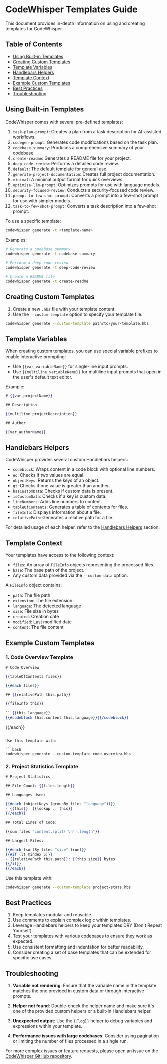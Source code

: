# CodeWhisper Templates Guide

This document provides in-depth information on using and creating templates for CodeWhisper.

## Table of Contents

* [Using Built-in Templates](#using-built-in-templates)
* [Creating Custom Templates](#creating-custom-templates)
* [Template Variables](#template-variables)
* [Handlebars Helpers](#handlebars-helpers)
* [Template Context](#template-context)
* [Example Custom Templates](#example-custom-templates)
* [Best Practices](#best-practices)
* [Troubleshooting](#troubleshooting)

## Using Built-in Templates

CodeWhisper comes with several pre-defined templates:

01. `task-plan-prompt`: Creates a plan from a task description for AI-assisted workflows.
02. `codegen-prompt`: Generates code modifications based on the task plan.
03. `codebase-summary`: Produces a comprehensive summary of your codebase.
04. `create-readme`: Generates a README file for your project.
05. `deep-code-review`: Performs a detailed code review.
06. `default`: The default template for general use.
07. `generate-project-documentation`: Creates full project documentation.
08. `minimal`: A minimal output format for quick overviews.
09. `optimize-llm-prompt`: Optimizes prompts for use with language models.
10. `security-focused-review`: Conducts a security-focused code review.
11. `prompt-to-few-shot-prompt`: Converts a prompt into a few-shot prompt for use with simpler models.
12. `task-to-few-shot-prompt`: Converts a task description into a few-shot prompt.

To use a specific template:

```bash
codewhisper generate -t <template-name>
```

Examples:

```bash
# Generate a codebase summary
codewhisper generate -t codebase-summary

# Perform a deep code review
codewhisper generate -t deep-code-review

# Create a README file
codewhisper generate -t create-readme
```

## Creating Custom Templates

01. Create a new `.hbs` file with your template content.
02. Use the `--custom-template` option to specify your template file:

```bash
codewhisper generate --custom-template path/to/your-template.hbs
```

## Template Variables

When creating custom templates, you can use special variable prefixes to enable interactive prompting:

* Use `{{var_variableName}}` for single-line input prompts.
* Use `{{multiline_variableName}}` for multiline input prompts that open in the user's default text editor.

Example:

```handlebars
# {{var_projectName}}

## Description

{{multiline_projectDescription}}

## Author

{{var_authorName}}
```

## Handlebars Helpers

CodeWhisper provides several custom Handlebars helpers:

* `codeblock`: Wraps content in a code block with optional line numbers.
* `eq`: Checks if two values are equal.
* `objectKeys`: Returns the keys of an object.
* `gt`: Checks if one value is greater than another.
* `hasCustomData`: Checks if custom data is present.
* `isCustomData`: Checks if a key is custom data.
* `lineNumbers`: Adds line numbers to content.
* `tableOfContents`: Generates a table of contents for files.
* `fileInfo`: Displays information about a file.
* `relativePath`: Generates a relative path for a file.

For detailed usage of each helper, refer to the [Handlebars Helpers](#handlebars-helpers) section.

## Template Context

Your templates have access to the following context:

* `files`: An array of `FileInfo` objects representing the processed files.
* `base`: The base path of the project.
* Any custom data provided via the `--custom-data` option.

A `FileInfo` object contains:
* `path`: The file path
* `extension`: The file extension
* `language`: The detected language
* `size`: File size in bytes
* `created`: Creation date
* `modified`: Last modified date
* `content`: The file content

## Example Custom Templates

### 1. Code Overview Template

```handlebars
# Code Overview

{{tableOfContents files}}

{{#each files}}

## {{relativePath this.path}}

{{fileInfo this}}

```{{this.language}}
{{#codeblock this.content this.language}}{{/codeblock}}
```

{{/each}}

```

Use this template with:

```bash
codewhisper generate --custom-template code-overview.hbs
```

### 2. Project Statistics Template

```handlebars
# Project Statistics

## File Count: {{files.length}}

## Languages Used:

{{#each (objectKeys (groupBy files "language"))}}
- {{this}}: {{lookup .. this}}
{{/each}}

## Total Lines of Code:

{{sum files "content.split('\n').length"}}

## Largest Files:

{{#each (sortBy files "size" true)}}
{{#if (lt @index 5)}}
- {{relativePath this.path}}: {{this.size}} bytes
{{/if}}
{{/each}}
```

Use this template with:

```bash
codewhisper generate --custom-template project-stats.hbs
```

## Best Practices

01. Keep templates modular and reusable.
02. Use comments to explain complex logic within templates.
03. Leverage Handlebars helpers to keep your templates DRY (Don't Repeat Yourself).
04. Test your templates with various codebases to ensure they work as expected.
05. Use consistent formatting and indentation for better readability.
06. Consider creating a set of base templates that can be extended for specific use cases.

## Troubleshooting

01. **Variable not rendering**: Ensure that the variable name in the template matches the one provided in custom data or through interactive prompts.

02. **Helper not found**: Double-check the helper name and make sure it's one of the provided custom helpers or a built-in Handlebars helper.

03. **Unexpected output**: Use the `{{log}}` helper to debug variables and expressions within your template.

04. **Performance issues with large codebases**: Consider using pagination or limiting the number of files processed in a single run.

For more complex issues or feature requests, please open an issue on the [CodeWhisper GitHub repository](https://github.com/gmickel/CodeWhisper/issues).
